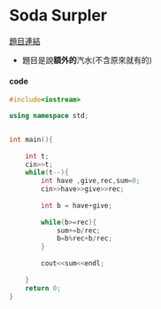 # Soda Surpler 


[題目連結](https://vjudge.net/problem/UVA-11689)

* 題目是說**額外的**汽水(不含原來就有的)

#### code


```cpp
#include<iostream>

using namespace std;


int main(){
	
	int t;
	cin>>t;
	while(t--){
		int have ,give,rec,sum=0;
		cin>>have>>give>>rec;
		
		int b = have+give;
		
		while(b>=rec){
			sum+=b/rec;
			b=b%rec+b/rec;
		}
		
		cout<<sum<<endl;
		
	}
	return 0;
}
```
